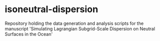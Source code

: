 # isoneutral-dispersion
Repository holding the data generation and analysis scripts for the manuscript 'Simulating Lagrangian Subgrid-Scale Dispersion on Neutral Surfaces in the Ocean'
